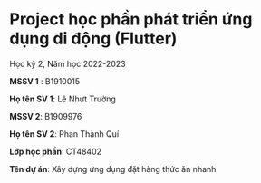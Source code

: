 # Project học phần phát triển ứng dụng di động (Flutter)

Học kỳ 2, Năm học 2022-2023

**MSSV 1** : B1910015

**Họ tên SV 1**: Lê Nhựt Trường

**MSSV 2**: B1909976

**Họ tên SV 2**: Phan Thành Quí

**Lớp học phần**: CT48402

**Tên dự án**: Xây dựng ứng dụng đặt hàng thức ăn nhanh

